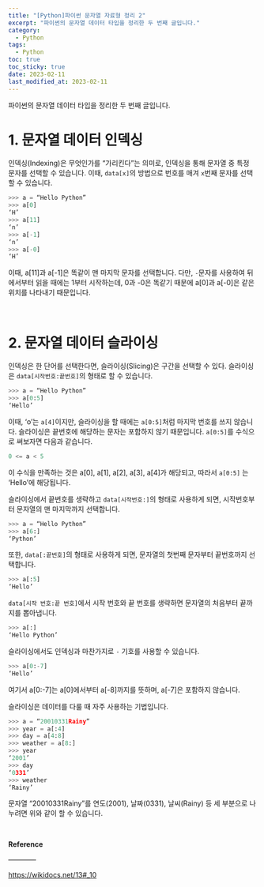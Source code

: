 ```yaml
---
title: "[Python]파이썬 문자열 자료형 정리 2"
excerpt: "파이썬의 문자열 데이터 타입을 정리한 두 번째 글입니다."
category:
  - Python
tags:
  - Python
toc: true
toc_sticky: true
date: 2023-02-11
last_modified_at: 2023-02-11
---
```


파이썬의 문자열 데이터 타입을 정리한 두 번째 글입니다. 

# 1. 문자열 데이터 인덱싱

인덱싱(Indexing)은 무엇인가를 “가리킨다”는 의미로, 인덱싱을 통해 문자열 중 특정 문자를 선택할 수 있습니다. 이때, `data[x]`의 방법으로 번호를 매겨 `x`번째 문자를 선택할 수 있습니다.

```python
>>> a = “Hello Python”
>>> a[0]
‘H’
>>> a[11]
‘n’
>>> a[-1]
‘n’
>>> a[-0]
‘H’
```
 
이때, a[11]과 a[-1]은 똑같이 맨 마지막 문자를 선택합니다. 다만, `-`문자를 사용하여 뒤에서부터 읽을 때에는 1부터 시작하는데, 0과 -0은 똑같기 때문에 a[0]과 a[-0]은 같은 위치를 나타내기 때문입니다. 

<br>

# 2. 문자열 데이터 슬라이싱

인덱싱은 한 단어를 선택한다면, 슬라이싱(Slicing)은 구간을 선택할 수 있다. 슬라이싱은  `data[시작번호:끝번호]`의 형태로 할 수 있습니다. 

```python
>>> a = “Hello Python”
>>> a[0:5]
‘Hello’

```
이때, ‘o’는 `a[4]`이지만, 슬라이싱을 할 때에는 `a[0:5]`처럼 마지막 번호를 쓰지 않습니다. 슬라이싱은 끝번호에 해당하는 문자는 포함하지 않기 때문입니다. `a[0:5]`를 수식으로 써보자면 다음과 같습니다.
```python
0 <= a < 5
```
이 수식을 만족하는 것은 a[0], a[1], a[2], a[3], a[4]가 해당되고, 따라서 `a[0:5]` 는 ‘Hello’에 해당됩니다.

슬라이싱에서 끝번호를 생략하고 `data[시작번호:]`의 형태로 사용하게 되면, 시작번호부터 문자열의 맨 마지막까지 선택합니다.

```python
>>> a = “Hello Python”
>>> a[6:]
‘Python’
```

또한,  `data[:끝번호]`의 형태로 사용하게 되면, 문자열의 첫번째 문자부터 끝번호까지 선택합니다.  
```python
>>> a[:5]
‘Hello’
```


`data[시작 번호:끝 번호]`에서 시작 번호와 끝 번호를 생략하면 문자열의 처음부터 끝까지를 뽑아냅니다.   
```python
>>> a[:]
‘Hello Python’
```


슬라이싱에서도 인덱싱과 마찬가지로 `-` 기호를 사용할 수 있습니다.

```python
>>> a[0:-7]
‘Hello’
```

여기서 a[0:-7]는 a[0]에서부터 a[-8]까지를 뜻하며, a[-7]은 포함하지 않습니다.

슬라이싱은 데이터를 다룰 때 자주 사용하는 기법입니다.
```python
>>> a = “20010331Rainy”
>>> year = a[:4]
>>> day = a[4:8]
>>> weather = a[8:]
>>> year
‘2001’
>>> day
‘0331’
>>> weather
‘Rainy’
```

문자열 “20010331Rainy”를 연도(2001), 날짜(0331), 날씨(Rainy) 등 세 부분으로 나누려면 위와 같이 할 수 있습니다.

<br>

<span style=“font-size:18pt”>**Reference**</span> 


————


https://wikidocs.net/13#_10